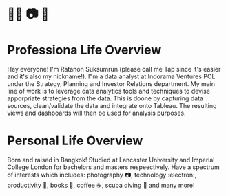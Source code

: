 # :technologist: :camera: :book: 

# Professiona Life Overview

Hey everyone! I'm Ratanon Suksumrun (please call me Tap since it's easier and it's also my nickname!). I"m a data analyst at Indorama Ventures PCL under the Strategy, Planning and Investor Relations department. My main line of work is to leverage data analytics tools and techniques to devise apporpriate strategies from the data. This is doone by capturing data sources, clean/validate the data and integrate onto Tableau. The resulting views and dashboards will then be used for analysis purposes.

# Personal Life Overview

Born and raised in Bangkok! Studied at Lancaster University and Imperial College London for bachelors and masters respeectively. Have a spectrum of interests which includes: photography :camera:, technology :electron:, productivity :memo:, books :book:, coffee :coffee:, scuba diving :diving_mask: and many more! 


